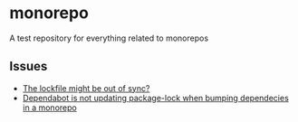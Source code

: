 # monorepo

A test repository for everything related to monorepos

## Issues

- [The lockfile might be out of sync?](https://github.com/dependabot/dependabot-core/issues/6317)
- [Dependabot is not updating package-lock when bumping dependecies in a monorepo](https://github.com/dependabot/dependabot-core/issues/6346)
